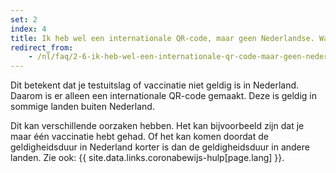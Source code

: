 ```yaml
---
set: 2
index: 4
title: Ik heb wel een internationale QR-code, maar geen Nederlandse. Wat nu?  
redirect_from: 
    - /nl/faq/2-6-ik-heb-wel-een-internationale-qr-code-maar-geen-nederlandse
---
```

Dit betekent dat je testuitslag of vaccinatie niet geldig is in Nederland. Daarom is er alleen een internationale QR-code gemaakt. Deze is geldig in sommige landen buiten Nederland.

Dit kan verschillende oorzaken hebben. Het kan bijvoorbeeld zijn dat je maar één vaccinatie hebt gehad. Of het kan komen doordat de geldigheidsduur in Nederland korter is dan de geldigheidsduur in andere landen. Zie ook: {{ site.data.links.coronabewijs-hulp[page.lang] }}.
